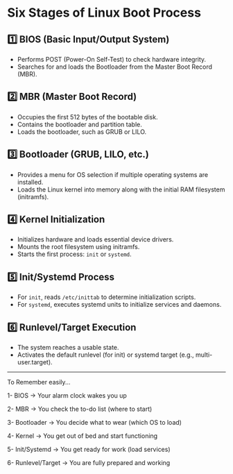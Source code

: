 # Six Stages of Linux Boot Process

## 1️⃣ BIOS (Basic Input/Output System)
- Performs POST (Power-On Self-Test) to check hardware integrity.
- Searches for and loads the Bootloader from the Master Boot Record (MBR).

## 2️⃣ MBR (Master Boot Record)
- Occupies the first 512 bytes of the bootable disk.
- Contains the bootloader and partition table.
- Loads the bootloader, such as GRUB or LILO.

## 3️⃣ Bootloader (GRUB, LILO, etc.)
- Provides a menu for OS selection if multiple operating systems are installed.
- Loads the Linux kernel into memory along with the initial RAM filesystem (initramfs).

## 4️⃣ Kernel Initialization
- Initializes hardware and loads essential device drivers.
- Mounts the root filesystem using initramfs.
- Starts the first process: `init` or `systemd`.

## 5️⃣ Init/Systemd Process
- For `init`, reads `/etc/inittab` to determine initialization scripts.
- For `systemd`, executes systemd units to initialize services and daemons.

## 6️⃣ Runlevel/Target Execution
- The system reaches a usable state.
- Activates the default runlevel (for init) or systemd target (e.g., multi-user.target).

---------------
To Remember easily...

1- BIOS → Your alarm clock wakes you up

2- MBR → You check the to-do list (where to start)

3- Bootloader → You decide what to wear (which OS to load)

4- Kernel → You get out of bed and start functioning

5- Init/Systemd → You get ready for work (load services)

6- Runlevel/Target → You are fully prepared and working
